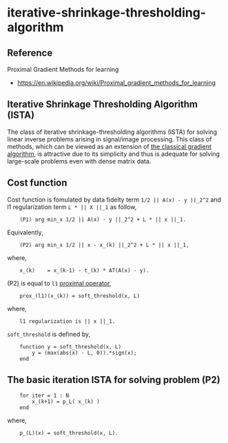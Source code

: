 # iterative-shrinkage-thresholding-algorithm

## Reference
Proximal Gradient Methods for learning
- https://en.wikipedia.org/wiki/Proximal_gradient_methods_for_learning

## Iterative Shrinkage Thresholding Algorithm (ISTA)
The class of iterative shrinkage-thresholding algorithms (ISTA) for solving linear inverse problems arising in signal/image processing. This class of methods, which can be viewed as an extension of [the classical gradient algorithm](https://en.wikipedia.org/wiki/Gradient_descent), is attractive due to its simplicity and thus is adequate for solving large-scale problems even with dense matrix data.

## Cost function 
Cost function is fomulated by data fidelty term `1/2 || A(x) - y ||_2^2` and l1 regularization term `L * || X ||_1` as follow,

        (P1) arg min_x 1/2 || A(x) - y ||_2^2 + L * || x ||_1.

Equivalently,

        (P2) arg min_x 1/2 || x - x_(k) ||_2^2 + L * || x ||_1,

where,

        x_(k)    = x_(k-1) - t_(k) * AT(A(x) - y).
        
(P2) is equal to `l1` [proximal operator](https://en.wikipedia.org/wiki/Proximal_operator),

        prox_(l1)(x_(k)) = soft_threshold(x, L)
        
where, 

        l1 regularization is || x ||_1.

`soft_threshold` is defined by,
        
        function y = soft_threshold(x, L)
            y = (max(abs(x) - L, 0)).*sign(x);
        end

## The basic iteration ISTA for solving problem (P2)
        for iter = 1 : N
            x_(k+1) = p_L( x_(k) )
        end
        
where, 

        p_(L)(x) = soft_threshold(x, L).

